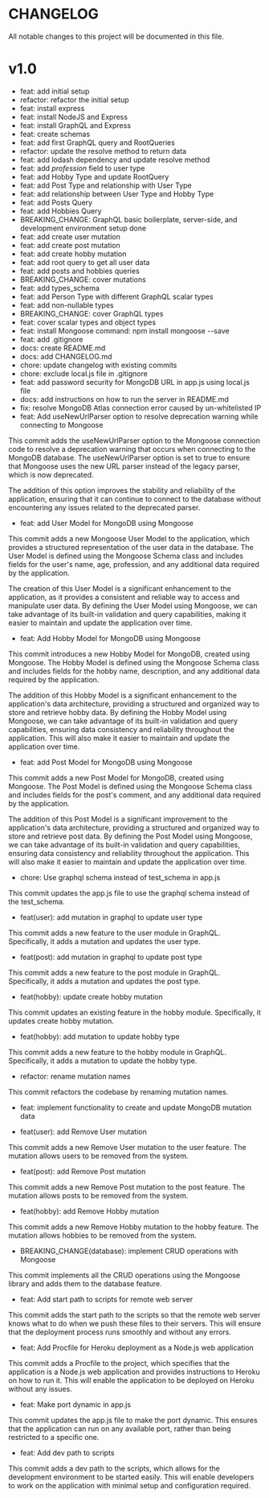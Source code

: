 # CHANGELOG

All notable changes to this project will be documented in this file.

# v1.0

- feat: add initial setup
- refactor: refactor the initial setup
- feat: install express
- feat: install NodeJS and Express
- feat: install GraphQL and Express
- feat: create schemas
- feat: add first GraphQL query and RootQueries
- refactor: update the resolve method to return data
- feat: add lodash dependency and update resolve method
- feat: add *profession* field to user type
- feat: add Hobby Type and update RootQuery
- feat: add Post Type and relationship with User Type
- feat: add relationship between User Type and Hobby Type
- feat: add Posts Query
- feat: add Hobbies Query
- BREAKING_CHANGE: GraphQL basic boilerplate, server-side, and development environment setup done
- feat: add create user mutation
- feat: add create post mutation
- feat: add create hobby mutation
- feat: add root query to get all user data
- feat: add posts and hobbies queries
- BREAKING_CHANGE: cover mutations
- feat: add types_schema
- feat: add Person Type with different GraphQL scalar types
- feat: add non-nullable types
- BREAKING_CHANGE: cover GraphQL types
- feat: cover scalar types and object types
- feat: install Mongoose
  command: npm install mongoose --save
- feat: add .gitignore
- docs: create README.md
- docs: add CHANGELOG.md
- chore: update changelog with existing commits
- chore: exclude local.js file in .gitignore
- feat: add password security for MongoDB URL in app.js using local.js file
- docs: add instructions on how to run the server in README.md
- fix: resolve MongoDB Atlas connection error caused by un-whitelisted IP
- feat: Add useNewUrlParser option to resolve deprecation warning while connecting to Mongoose

This commit adds the useNewUrlParser option to the Mongoose connection code to resolve a deprecation warning that occurs
when connecting to the MongoDB database. The useNewUrlParser option is set to true to ensure that Mongoose uses the new
URL parser instead of the legacy parser, which is now deprecated.

The addition of this option improves the stability and reliability of the application, ensuring that it can continue to
connect to the database without encountering any issues related to the deprecated parser.

- feat: add User Model for MongoDB using Mongoose

This commit adds a new Mongoose User Model to the application, which provides a structured representation of the user
data in the database. The User Model is defined using the Mongoose Schema class and includes fields for the user's name,
age, profession, and any additional data required by the application.

The creation of this User Model is a significant enhancement to the application, as it provides a consistent and
reliable way to access and manipulate user data. By defining the User Model using Mongoose, we can take advantage of its
built-in validation and query capabilities, making it easier to maintain and update the application over time.

- feat: Add Hobby Model for MongoDB using Mongoose

This commit introduces a new Hobby Model for MongoDB, created using Mongoose. The Hobby Model is defined using the
Mongoose Schema class and includes fields for the hobby name, description, and any additional data required by the
application.

The addition of this Hobby Model is a significant enhancement to the application's data architecture, providing a
structured and organized way to store and retrieve hobby data. By defining the Hobby Model using Mongoose, we can take
advantage of its built-in validation and query capabilities, ensuring data consistency and reliability throughout the
application. This will also make it easier to maintain and update the application over time.

- feat: add Post Model for MongoDB using Mongoose

This commit adds a new Post Model for MongoDB, created using Mongoose. The Post Model is defined using the Mongoose
Schema class and includes fields for the post's comment, and any additional data required by the
application.

The addition of this Post Model is a significant improvement to the application's data architecture, providing a
structured and organized way to store and retrieve post data. By defining the Post Model using Mongoose, we can take
advantage of its built-in validation and query capabilities, ensuring data consistency and reliability throughout the
application. This will also make it easier to maintain and update the application over time.

- chore: Use graphql schema instead of test_schema in app.js

This commit updates the app.js file to use the graphql schema instead of the test_schema.

- feat(user): add mutation in graphql to update user type

This commit adds a new feature to the user module in GraphQL. Specifically, it adds a mutation and updates the user
type.

- feat(post): add mutation in graphql to update post type

This commit adds a new feature to the post module in GraphQL. Specifically, it adds a mutation and updates the post
type.

- feat(hobby): update create hobby mutation

This commit updates an existing feature in the hobby module. Specifically, it updates create hobby mutation.

- feat(hobby): add mutation to update hobby type

This commit adds a new feature to the hobby module in GraphQL. Specifically, it adds a mutation to update the hobby
type.

- refactor: rename mutation names

This commit refactors the codebase by renaming mutation names.

- feat: implement functionality to create and update MongoDB mutation data

- feat(user): add Remove User mutation

This commit adds a new Remove User mutation to the user feature. The mutation allows users to be removed from the
system.

- feat(post): add Remove Post mutation

This commit adds a new Remove Post mutation to the post feature. The mutation allows posts to be removed from the
system.

- feat(hobby): add Remove Hobby mutation

This commit adds a new Remove Hobby mutation to the hobby feature. The mutation allows hobbies to be removed from the
system.

- BREAKING_CHANGE(database): implement CRUD operations with Mongoose

This commit implements all the CRUD operations using the Mongoose library and adds them to the database feature.

- feat: Add start path to scripts for remote web server

This commit adds the start path to the scripts so that the remote web server knows what to do when we push these files
to their servers. This will ensure that the deployment process runs smoothly and without any errors.

- feat: Add Procfile for Heroku deployment as a Node.js web application

This commit adds a Procfile to the project, which specifies that the application is a Node.js web application and
provides instructions to Heroku on how to run it. This will enable the application to be deployed on Heroku without any
issues.

- feat: Make port dynamic in app.js

This commit updates the app.js file to make the port dynamic. This ensures that the application can run on any available
port, rather than being restricted to a specific one.

- feat: Add dev path to scripts

This commit adds a dev path to the scripts, which allows for the development environment to be started easily. This will
enable developers to work on the application with minimal setup and configuration required.
